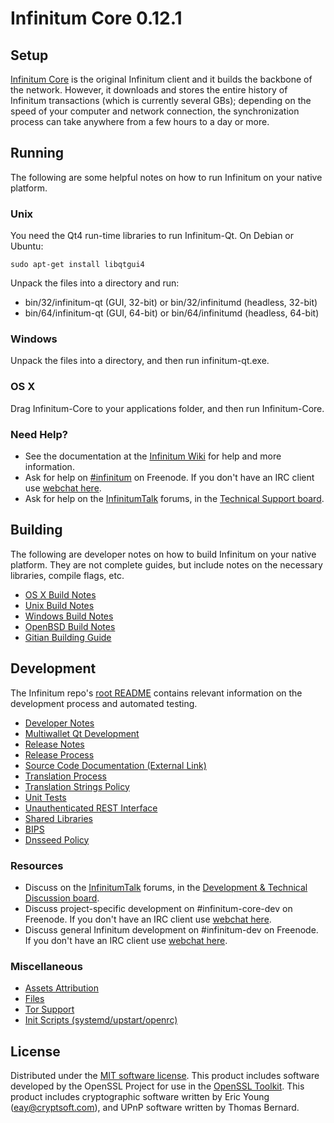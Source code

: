 Infinitum Core 0.12.1
=====================

Setup
---------------------
[Infinitum Core](http://infinitum.org/en/download) is the original Infinitum client and it builds the backbone of the network. However, it downloads and stores the entire history of Infinitum transactions (which is currently several GBs); depending on the speed of your computer and network connection, the synchronization process can take anywhere from a few hours to a day or more.

Running
---------------------
The following are some helpful notes on how to run Infinitum on your native platform.

### Unix

You need the Qt4 run-time libraries to run Infinitum-Qt. On Debian or Ubuntu:

	sudo apt-get install libqtgui4

Unpack the files into a directory and run:

- bin/32/infinitum-qt (GUI, 32-bit) or bin/32/infinitumd (headless, 32-bit)
- bin/64/infinitum-qt (GUI, 64-bit) or bin/64/infinitumd (headless, 64-bit)



### Windows

Unpack the files into a directory, and then run infinitum-qt.exe.

### OS X

Drag Infinitum-Core to your applications folder, and then run Infinitum-Core.

### Need Help?

* See the documentation at the [Infinitum Wiki](https://en.infinitum.it/wiki/Main_Page)
for help and more information.
* Ask for help on [#infinitum](http://webchat.freenode.net?channels=infinitum) on Freenode. If you don't have an IRC client use [webchat here](http://webchat.freenode.net?channels=infinitum).
* Ask for help on the [InfinitumTalk](https://infinitumtalk.org/) forums, in the [Technical Support board](https://infinitumtalk.org/index.php?board=4.0).

Building
---------------------
The following are developer notes on how to build Infinitum on your native platform. They are not complete guides, but include notes on the necessary libraries, compile flags, etc.

- [OS X Build Notes](build-osx.md)
- [Unix Build Notes](build-unix.md)
- [Windows Build Notes](build-windows.md)
- [OpenBSD Build Notes](build-openbsd.md)
- [Gitian Building Guide](gitian-building.md)

Development
---------------------
The Infinitum repo's [root README](/README.md) contains relevant information on the development process and automated testing.

- [Developer Notes](developer-notes.md)
- [Multiwallet Qt Development](multiwallet-qt.md)
- [Release Notes](release-notes.md)
- [Release Process](release-process.md)
- [Source Code Documentation (External Link)](https://dev.visucore.com/infinitum/doxygen/)
- [Translation Process](translation_process.md)
- [Translation Strings Policy](translation_strings_policy.md)
- [Unit Tests](unit-tests.md)
- [Unauthenticated REST Interface](REST-interface.md)
- [Shared Libraries](shared-libraries.md)
- [BIPS](bips.md)
- [Dnsseed Policy](dnsseed-policy.md)

### Resources
* Discuss on the [InfinitumTalk](https://infinitumtalk.org/) forums, in the [Development & Technical Discussion board](https://infinitumtalk.org/index.php?board=6.0).
* Discuss project-specific development on #infinitum-core-dev on Freenode. If you don't have an IRC client use [webchat here](http://webchat.freenode.net/?channels=infinitum-core-dev).
* Discuss general Infinitum development on #infinitum-dev on Freenode. If you don't have an IRC client use [webchat here](http://webchat.freenode.net/?channels=infinitum-dev).

### Miscellaneous
- [Assets Attribution](assets-attribution.md)
- [Files](files.md)
- [Tor Support](tor.md)
- [Init Scripts (systemd/upstart/openrc)](init.md)

License
---------------------
Distributed under the [MIT software license](http://www.opensource.org/licenses/mit-license.php).
This product includes software developed by the OpenSSL Project for use in the [OpenSSL Toolkit](https://www.openssl.org/). This product includes
cryptographic software written by Eric Young ([eay@cryptsoft.com](mailto:eay@cryptsoft.com)), and UPnP software written by Thomas Bernard.
